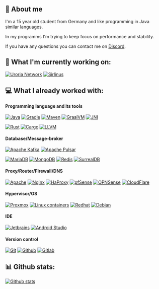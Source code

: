 ## 👋 About me

I'm a 15 year old student from Germany and like programming in Java similar languages.

In my programms I'm trying to keep focus on performance and stability.

If you have any questions you can contact me on [Discord](https://discordapp.com/users/652574214729236490).

## 🚀 What I'm currently working on:

[![Uroria Network](https://img.shields.io/badge/uroria%20network-%2360D1FF.svg?style=for-the-badge)](https://github.com/Uroria?view_as=public)
[![Sirlinus](https://img.shields.io/badge/sirlinus.de-%23FFFFFF.svg?style=for-the-badge)](https://twitch.tv/sirlinustv)

## 💻 What I already worked with:

#### Programming language and its tools
[![Java](https://img.shields.io/badge/java-%23F80000.svg?style=for-the-badge)](https://www.java.com/)
[![Gradle](https://img.shields.io/badge/gradle-%2302303A.svg?style=for-the-badge&logo=gradle&logoColor=white)](https://gradle.org/)
[![Maven](https://img.shields.io/badge/maven-%23C71A36.svg?style=for-the-badge&logo=apachemaven&logoColor=white)](https://maven.apache.org/)
[![GraalVM](https://img.shields.io/badge/graalvm-%232e69ba.svg?style=for-the-badge)](https://www.graalvm.org/)
[![JNI](https://img.shields.io/badge/jni-%234B4B77.svg?style=for-the-badge)](https://de.wikipedia.org/wiki/Java_Native_Interface)

[![Rust](https://img.shields.io/badge/rust-%23000000.svg?style=for-the-badge&logo=rust&logoColor=white)](https://www.rust-lang.org/)
[![Cargo](https://img.shields.io/badge/cargo-%238A9296.svg?style=for-the-badge)](https://www.rust-lang.org/)
[![LLVM](https://img.shields.io/badge/llvm-%23262D3A.svg?style=for-the-badge&logo=llvm&logoColor=white)](https://llvm.org/)

#### Database/Message-broker
[![Apache Kafka](https://img.shields.io/badge/apache%20kafka-%23231F20.svg?style=for-the-badge&logo=apachekafka&logoColor=white)](https://kafka.apache.org/)
[![Apache Pulsar](https://img.shields.io/badge/apache%20pulsar-%23188FFF.svg?style=for-the-badge&logo=apachepulsar&logoColor=white)](https://pulsar.apache.org/)

[![MariaDB](https://img.shields.io/badge/mariadb-%23003545.svg?style=for-the-badge&logo=mariadb&logoColor=white)](https://mariadb.org/)
[![MongoDB](https://img.shields.io/badge/mongodb-%2347A248.svg?style=for-the-badge&logo=mongodb&logoColor=white)](https://www.mongodb.com/)
[![Redis](https://img.shields.io/badge/redis-%23DC382D.svg?style=for-the-badge&logo=redis&logoColor=white)](https://redis.io/)
[![SurrealDB](https://img.shields.io/badge/surrealdb-%23FF00A0.svg?style=for-the-badge&logo=surrealdb&logoColor=white)](https://surrealdb.com/)

#### Proxy/Router/Firewall/DNS
[![Apache](https://img.shields.io/badge/apache-%23D22128.svg?style=for-the-badge&logo=apache&logoColor=white)](https://apache.org/)
[![Nginx](https://img.shields.io/badge/nginx-%23009639.svg?style=for-the-badge&logo=nginx&logoColor=white)](https://www.nginx.com/)
[![HaProxy](https://img.shields.io/badge/haproxy-%232962FF.svg?style=for-the-badge)](https://www.haproxy.org/)
[![pfSense](https://img.shields.io/badge/pfsense-%23212121.svg?style=for-the-badge&logo=pfsense&logoColor=white)](https://www.pfsense.org/)
[![OPNSense](https://img.shields.io/badge/opnsense-%23D94F00.svg?style=for-the-badge&logo=opnsense&logoColor=white)](https://opnsense.org/)
[![CloudFlare](https://img.shields.io/badge/cloudflare-%23F38020.svg?style=for-the-badge&logo=cloudflare&logoColor=white)](https://www.cloudflare.com/)

#### Hypervisor/OS
[![Proxmox](https://img.shields.io/badge/proxmox-%23E57000.svg?style=for-the-badge&logo=proxmox&logoColor=white)](https://proxmox.com/)
[![Linux containers](https://img.shields.io/badge/lxc-%23333333.svg?style=for-the-badge&logo=linuxcontainers&logoColor=white)](https://linuxcontainers.org/)
[![Redhat](https://img.shields.io/badge/redhat-%23EE0000.svg?style=for-the-badge&logo=redhat&logoColor=white)](https://www.redhat.com/)
[![Debian](https://img.shields.io/badge/debian-%23A81D33.svg?style=for-the-badge&logo=debian&logoColor=white)](https://www.debian.org/)

#### IDE
[![Jetbrains](https://img.shields.io/badge/jetbrains-%23000000.svg?style=for-the-badge&logo=jetbrains&logoColor=white)](https://jetbrains.com)
[![Android Studio](https://img.shields.io/badge/android%20studio-%233DDC84.svg?style=for-the-badge&logo=androidstudio&logoColor=white)](https://developer.android.com/studio)

#### Version control
[![Git](https://img.shields.io/badge/git-%23F05032.svg?style=for-the-badge&logo=git&logoColor=white)](https://git-scm.com/)
[![Github](https://img.shields.io/badge/github-%23181717.svg?style=for-the-badge&logo=github&logoColor=white)](https://github.com/julian-siebert/)
[![Gitlab](https://img.shields.io/badge/gitlab-%23FC6D26.svg?style=for-the-badge&logo=gitlab&logoColor=white)](https://gitlab.com/)

## 📊 Github stats:

[![Github stats](https://github-readme-stats.vercel.app/api?username=julian-siebert&show_icons=true&hide_border=true&count_private=true&include_all_commits=true&theme=dark#gh-dark-mode-only)](https://github.com/julian-siebert)

